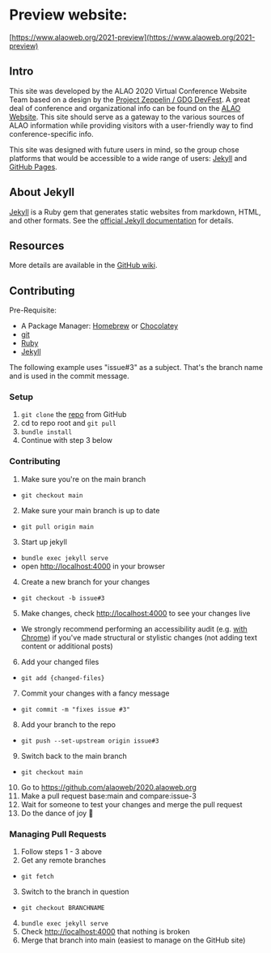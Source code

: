 # Preview website:

[https://www.alaoweb.org/2021-preview](https://www.alaoweb.org/2021-preview)

<!--
# 2020.alaoweb.org
#### PRODUCTION
GitHub Pages build from `main` branch: [https://2020.alaoweb.org](https://2020.alaoweb.org)

#### STAGING
Netlify build from `staging` branch: [https://2020-staging.alaoweb.org](https://2020-staging.alaoweb.org)

[![Netlify Status](https://api.netlify.com/api/v1/badges/3bcb0bf6-d7dc-433c-afff-69ba64964e69/deploy-status)](https://app.netlify.com/sites/alao/deploys)
-->

## Intro

This site was developed by the ALAO 2020 Virtual Conference Website Team based on a design by the [Project Zeppelin / GDG DevFest](https://github.com/gdg-x/zeppelin). A great deal of conference and organizational info can be found on the [ALAO Website](https://www.alaoweb.org). This site should serve as a gateway to the various sources of ALAO information while providing visitors with a user-friendly way to find conference-specific info.

This site was designed with future users in mind, so the group chose platforms that would be accessible to a wide range of users: [Jekyll](https://jekyllrb.com) and [GitHub Pages](https://pages.github.com).

## About Jekyll

[Jekyll](https://jekyllrb.com) is a Ruby gem that generates static websites from markdown, HTML, and other formats. See the [official Jekyll documentation](https://jekyllrb.com/docs/home/) for details.

## Resources

More details are available in the [GitHub wiki](https://github.com/alaoweb/2020.alaoweb.org/wiki).

## Contributing

Pre-Requisite:

- A Package Manager: [Homebrew](https://brew.sh/) or [Chocolatey](https://chocolatey.org/)
- [git](https://git-scm.com/book/en/v2/Getting-Started-Installing-Git)
- [Ruby](https://www.ruby-lang.org/en/documentation/installation/)
- [Jekyll](https://jekyllrb.com/docs/installation/)

The following example uses "issue#3" as a subject. That's the branch name and is used in the commit message.

### Setup

1. `git clone` the [repo](https://github.com/alaoweb/2020.alaoweb.org.git) from GitHub
2. cd to repo root and `git pull`
3. `bundle install`
4. Continue with step 3 below

### Contributing

1. Make sure you're on the main branch

- `git checkout main`

2. Make sure your main branch is up to date

- `git pull origin main`

3. Start up jekyll

- `bundle exec jekyll serve`
- open [http://localhost:4000](http://localhost:4000) in your browser

4. Create a new branch for your changes

- `git checkout -b issue#3`

5. Make changes, check [http://localhost:4000](http://localhost:4000) to see your changes live

- We strongly recommend performing an accessibility audit (e.g. [with Chrome](https://developers.google.com/web/tools/chrome-devtools/accessibility/reference)) if you've made structural or stylistic changes (not adding text content or additional posts)

6. Add your changed files

- `git add {changed-files}`

7. Commit your changes with a fancy message

- `git commit -m "fixes issue #3"`

8. Add your branch to the repo

- `git push --set-upstream origin issue#3`

9. Switch back to the main branch

- `git checkout main`

10. Go to https://github.com/alaoweb/2020.alaoweb.org
11. Make a pull request base:main and compare:issue-3
12. Wait for someone to test your changes and merge the pull request
13. Do the dance of joy 🎉

### Managing Pull Requests

1. Follow steps 1 - 3 above
2. Get any remote branches

- `git fetch`

3. Switch to the branch in question

- `git checkout BRANCHNAME`

4. `bundle exec jekyll serve`
5. Check [http://localhost:4000](http://localhost:4000) that nothing is broken
6. Merge that branch into main (easiest to manage on the GitHub site)
